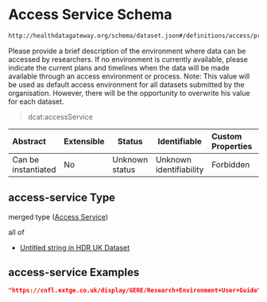 # Access Service Schema

```txt
http://healthdatagateway.org/schema/dataset.json#/definitions/access/properties/access-service
```

Please provide a brief description of the environment where data can be accessed by researchers. If no environment is currently available, please indicate the current plans and timelines when the data will be made available through an access environment or process. Note: This value will be used as default access environment for all datasets submitted by the organisation. However, there will be the opportunity to overwrite his value for each dataset.


> dcat:accessService 
>

| Abstract            | Extensible | Status         | Identifiable            | Custom Properties | Additional Properties | Access Restrictions | Defined In                                                                 |
| :------------------ | ---------- | -------------- | ----------------------- | :---------------- | --------------------- | ------------------- | -------------------------------------------------------------------------- |
| Can be instantiated | No         | Unknown status | Unknown identifiability | Forbidden         | Allowed               | none                | [dataset.schema.json\*](../out/dataset.schema.json "open original schema") |

## access-service Type

merged type ([Access Service](dataset-definitions-access-properties-access-service.md))

all of

-   [Untitled string in HDR UK Dataset](dataset-definitions-longdescription.md "check type definition")

## access-service Examples

```json
"https://cnfl.extge.co.uk/display/GERE/Research+Environment+User+Guide"
```
